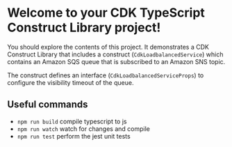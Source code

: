 # Welcome to your CDK TypeScript Construct Library project!

You should explore the contents of this project. It demonstrates a CDK Construct Library that includes a construct (`CdkLoadbalancedService`)
which contains an Amazon SQS queue that is subscribed to an Amazon SNS topic.

The construct defines an interface (`CdkLoadbalancedServiceProps`) to configure the visibility timeout of the queue.

## Useful commands

 * `npm run build`   compile typescript to js
 * `npm run watch`   watch for changes and compile
 * `npm run test`    perform the jest unit tests